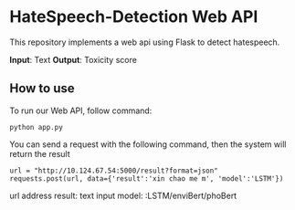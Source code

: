 # HateSpeech-Detection Web API
This repository implements a web api using Flask to detect hatespeech.

**Input**: Text
**Output**: Toxicity score
## How to use
To run our Web API, follow command:
```
python app.py
```
You can send a request with the following command, then the system will return the result 
```
url = "http://10.124.67.54:5000/result?format=json"
requests.post(url, data={'result':'xin chao me m', 'model':'LSTM'})
```
url address
result: text input
model: :LSTM/enviBert/phoBert
